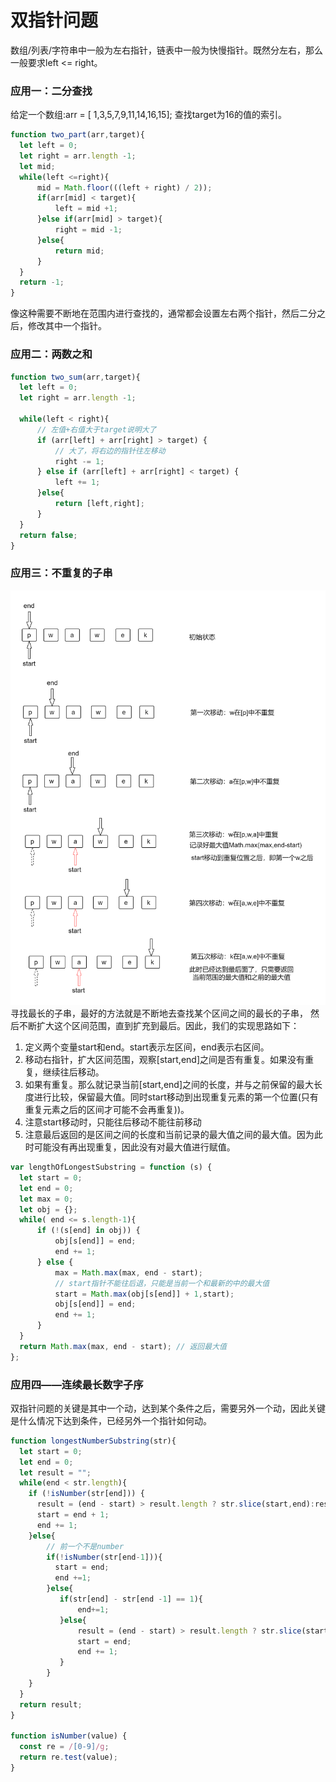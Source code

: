 # 双指针问题
数组/列表/字符串中一般为左右指针，链表中一般为快慢指针。既然分左右，那么一般要求left <= right。


### 应用一：二分查找
给定一个数组:arr = [ 1,3,5,7,9,11,14,16,15];
查找target为16的值的索引。
```js
function two_part(arr,target){
  let left = 0;
  let right = arr.length -1;
  let mid;
  while(left <=right){
      mid = Math.floor(((left + right) / 2));
      if(arr[mid] < target){
          left = mid +1;
      }else if(arr[mid] > target){
          right = mid -1;
      }else{
          return mid;
      }
  }
  return -1;
}

```
像这种需要不断地在范围内进行查找的，通常都会设置左右两个指针，然后二分之后，修改其中一个指针。

### 应用二：两数之和
```js
function two_sum(arr,target){
  let left = 0;
  let right = arr.length -1;

  while(left < right){
      // 左值+右值大于target说明大了
      if (arr[left] + arr[right] > target) {
          // 大了，将右边的指针往左移动
          right -= 1;
      } else if (arr[left] + arr[right] < target) {
          left += 1;
      }else{
          return [left,right];
      }
  }
  return false;
}
```

### 应用三：不重复的子串
![寻找不重复的子串](./imgs/寻找不重复的最长子串.png)
寻找最长的子串，最好的方法就是不断地去查找某个区间之间的最长的子串，
然后不断扩大这个区间范围，直到扩充到最后。因此，我们的实现思路如下：
1. 定义两个变量start和end。start表示左区间，end表示右区间。
2. 移动右指针，扩大区间范围，观察[start,end]之间是否有重复。如果没有重复，继续往后移动。
3. 如果有重复。那么就记录当前[start,end]之间的长度，并与之前保留的最大长度进行比较，保留最大值。同时start移动到出现重复元素的第一个位置(只有重复元素之后的区间才可能不会再重复))。
4. 注意start移动时，只能往后移动不能往前移动
5. 注意最后返回的是区间之间的长度和当前记录的最大值之间的最大值。因为此时可能没有再出现重复，因此没有对最大值进行赋值。
```js
var lengthOfLongestSubstring = function (s) {
  let start = 0;
  let end = 0;
  let max = 0;
  let obj = {};
  while( end <= s.length-1){
      if (!(s[end] in obj)) {
          obj[s[end]] = end;
          end += 1;
      } else {
          max = Math.max(max, end - start);
          // start指针不能往后退，只能是当前一个和最新的中的最大值
          start = Math.max(obj[s[end]] + 1,start);
          obj[s[end]] = end;
          end += 1;
      }
  }
  return Math.max(max, end - start); // 返回最大值
};
```

### 应用四——连续最长数字子序
双指针问题的关键是其中一个动，达到某个条件之后，需要另外一个动，因此关键是什么情况下达到条件，已经另外一个指针如何动。
```js
function longestNumberSubstring(str){
  let start = 0;
  let end = 0;
  let result = "";
  while(end < str.length){
    if (!isNumber(str[end])) {
      result = (end - start) > result.length ? str.slice(start,end):result;
      start = end + 1;
      end += 1;
    }else{
        // 前一个不是number
        if(!isNumber(str[end-1])){
          start = end;
          end +=1;
        }else{
           if(str[end] - str[end -1] == 1){
               end+=1;
           }else{
               result = (end - start) > result.length ? str.slice(start, end) : result;
               start = end;
               end += 1;
           }
        }
    }
  }
  return result;
}

function isNumber(value) {
  const re = /[0-9]/g;
  return re.test(value);
}


```